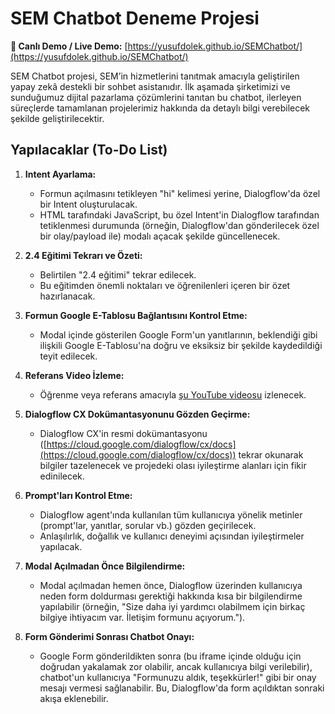 # SEM Chatbot Deneme Projesi

**🚀 Canlı Demo / Live Demo:** [https://yusufdolek.github.io/SEMChatbot/](https://yusufdolek.github.io/SEMChatbot/)

SEM Chatbot projesi, SEM’in hizmetlerini tanıtmak amacıyla geliştirilen yapay zekâ destekli bir sohbet asistanıdır. İlk aşamada şirketimizi ve sunduğumuz dijital pazarlama çözümlerini tanıtan bu chatbot, ilerleyen süreçlerde tamamlanan projelerimiz hakkında da detaylı bilgi verebilecek şekilde geliştirilecektir.

## Yapılacaklar (To-Do List)

1.  **Intent Ayarlama:**
    *   Formun açılmasını tetikleyen "hi" kelimesi yerine, Dialogflow'da özel bir Intent oluşturulacak.
    *   HTML tarafındaki JavaScript, bu özel Intent'in Dialogflow tarafından tetiklenmesi durumunda (örneğin, Dialogflow'dan gönderilecek özel bir olay/payload ile) modalı açacak şekilde güncellenecek.

2.  **2.4 Eğitimi Tekrarı ve Özeti:**
    *   Belirtilen "2.4 eğitimi" tekrar edilecek.
    *   Bu eğitimden önemli noktaları ve öğrenilenleri içeren bir özet hazırlanacak.

3.  **Formun Google E-Tablosu Bağlantısını Kontrol Etme:**
    *   Modal içinde gösterilen Google Form'un yanıtlarının, beklendiği gibi ilişkili Google E-Tablosu'na doğru ve eksiksiz bir şekilde kaydedildiği teyit edilecek.

4.  **Referans Video İzleme:**
    *   Öğrenme veya referans amacıyla [şu YouTube videosu](https://www.youtube.com/watch?v=3kZgoNoE8ts) izlenecek.

5.  **Dialogflow CX Dokümantasyonunu Gözden Geçirme:**
    *   Dialogflow CX'in resmi dokümantasyonu ([https://cloud.google.com/dialogflow/cx/docs](https://cloud.google.com/dialogflow/cx/docs)) tekrar okunarak bilgiler tazelenecek ve projedeki olası iyileştirme alanları için fikir edinilecek.

6.  **Prompt'ları Kontrol Etme:**
    *   Dialogflow agent'ında kullanılan tüm kullanıcıya yönelik metinler (prompt'lar, yanıtlar, sorular vb.) gözden geçirilecek.
    *   Anlaşılırlık, doğallık ve kullanıcı deneyimi açısından iyileştirmeler yapılacak.

7.  **Modal Açılmadan Önce Bilgilendirme:**
    *   Modal açılmadan hemen önce, Dialogflow üzerinden kullanıcıya neden form doldurması gerektiği hakkında kısa bir bilgilendirme yapılabilir (örneğin, "Size daha iyi yardımcı olabilmem için birkaç bilgiye ihtiyacım var. İletişim formunu açıyorum.").

8.  **Form Gönderimi Sonrası Chatbot Onayı:**
    *   Google Form gönderildikten sonra (bu iframe içinde olduğu için doğrudan yakalamak zor olabilir, ancak kullanıcıya bilgi verilebilir), chatbot'un kullanıcıya "Formunuzu aldık, teşekkürler!" gibi bir onay mesajı vermesi sağlanabilir. Bu, Dialogflow'da form açıldıktan sonraki akışa eklenebilir.